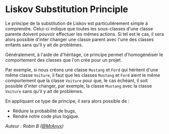 # Liskov Substitution Principle

Le principe de la substitution de Liskov est particulièrement simple à comprendre. Celui-ci indique que toutes les
sous-classes d'une classe parente doivent pouvoir effectuer les mêmes actions. Si tel est le cas, il sera alors possible
d'inter changer une classe parent avec l'une des classes enfants sans qu'il y ait de problèmes.

Généralement, à l'aide de d'héritage, ce principe permet d'homogénéiser le comportement des classes que l'on crée pour
un projet.

Par exemple, si nous créons une classe `Mustang` et `Ford` qui héritent d'une même classe `Voiture`, il faut que les
classes `Mustang` et `Ford` aient le même comportement que la classe `Voiture` pour que, le cas échéant, il soit
possible d'inter changer, par exemple, la classe `Mustang` avec la classe `Voiture` sans qu'il y ait de problèmes.

En appliquant ce type de principe, il sera alors possible de :

- Réduire la probabilité de bugs,
- Rendre notre code plus logique.

*Auteur : Robin B ([@MrAnyx](https://github.com/MrAnyx))*